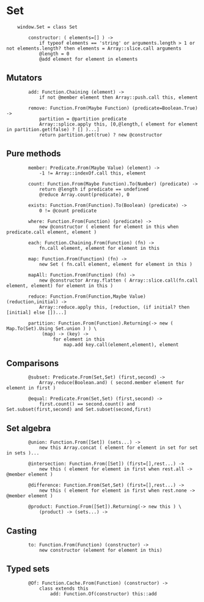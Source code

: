 # Set

		
		window.Set = class Set
			
			constructor: ( elements=[] ) ->
				if typeof elements == 'string' or arguments.length > 1 or not elements.length? then elements = Array::slice.call arguments
				@length = 0
				@add element for element in elements
		

## Mutators

			
			add: Function.Chaining (element) ->
				if not @member element then Array::push.call this, element
			
			remove: Function.From(Maybe Function) (predicate=Boolean.True) ->
				partition = @partition predicate
				Array::splice.apply this, [0,@length,( element for element in partition.get(false) ? [] )...]
				return partition.get(true) ? new @constructor
		

## Pure methods

			
			member: Predicate.From(Maybe Value) (element) ->
				-1 != Array::indexOf.call this, element
			
			count: Function.From(Maybe Function).To(Number) (predicate) ->
				return @length if predicate == undefined
				@reduce Array.count(predicate), 0
				
			exists: Function.From(Function).To(Boolean) (predicate) ->
				0 != @count predicate
			
			where: Function.From(Function) (predicate) ->
				new @constructor ( element for element in this when predicate.call element, element )
			
			each: Function.Chaining.From(Function) (fn) ->
				fn.call element, element for element in this
				
			map: Function.From(Function) (fn) ->
				new Set ( fn.call element, element for element in this )
				
			mapAll: Function.From(Function) (fn) ->
				new @constructor Array.flatten ( Array::slice.call(fn.call element, element) for element in this )
			
			reduce: Function.From(Function,Maybe Value) (reduction,initial) ->
				Array::reduce.apply this, [reduction, (if initial? then [initial] else [])...]
			
			partition: Function.From(Function).Returning(-> new ( Map.To(Set).Using Set.union ) ) \
				 (map) -> (key) ->
					 for element in this
						 map.add key.call(element,element), element
					 

## Comparisons

			
			@subset: Predicate.From(Set,Set) (first,second) ->
				Array.reduce(Boolean.and) ( second.member element for element in first )
			
			@equal: Predicate.From(Set,Set) (first,second) ->
				first.count() == second.count() and Set.subset(first,second) and Set.subset(second,first)
		

## Set algebra

			
			@union: Function.From([Set]) (sets...) ->
				new this Array.concat ( element for element in set for set in sets )...
				
			@intersection: Function.From([Set]) (first=[],rest...) ->
				new this ( element for element in first when rest.all -> @member element )
			
			@difference: Function.From(Set,Set) (first=[],rest...) ->
				new this ( element for element in first when rest.none -> @member element )
			
			@product: Function.From([Set]).Returning(-> new this ) \
				(product) -> (sets...) ->
				

## Casting

			
			to: Function.From(Function) (constructor) ->
				new constructor (element for element in this)
		

## Typed sets

			
			@Of: Function.Cache.From(Function) (constructor) ->
				class extends this
					add: Function.Of(constructor) this::add
					

